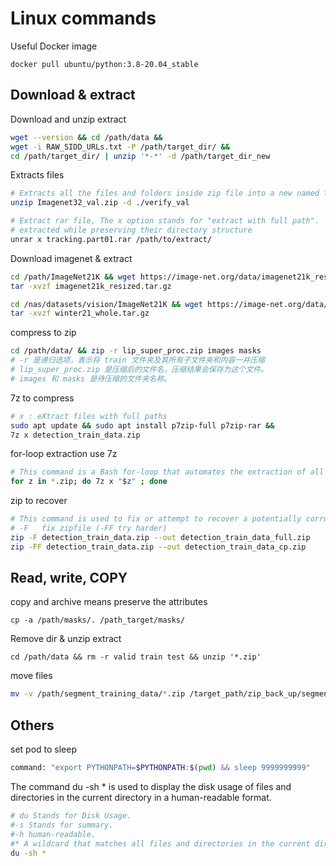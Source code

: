 # Linux commands

Useful Docker image

`docker pull ubuntu/python:3.8-20.04_stable`

## Download & extract

Download and unzip extract
```bash
wget --version && cd /path/data && 
wget -i RAW_SIDD_URLs.txt -P /path/target_dir/ && 
cd /path/target_dir/ | unzip '*-*' -d /path/target_dir_new
```
Extracts files 
```bash
# Extracts all the files and folders inside zip file into a new named folder
unzip Imagenet32_val.zip -d ./verify_val

# Extract rar file, The x option stands for "extract with full path".
# extracted while preserving their directory structure
unrar x tracking.part01.rar /path/to/extract/
```

Download imagenet & extract
```bash
cd /path/ImageNet21K && wget https://image-net.org/data/imagenet21k_resized.tar.gz && 
tar -xvzf imagenet21k_resized.tar.gz

cd /nas/datasets/vision/ImageNet21K && wget https://image-net.org/data/winter21_whole.tar.gz && 
tar -xvzf winter21_whole.tar.gz
```

compress to zip
```bash
cd /path/data/ && zip -r lip_super_proc.zip images masks
# -r 是递归选项，表示将 train 文件夹及其所有子文件夹和内容一并压缩
# lip_super_proc.zip 是压缩后的文件名，压缩结果会保存为这个文件。
# images 和 masks 是待压缩的文件夹名称。
```

7z to compress
```bash
# x : eXtract files with full paths
sudo apt update && sudo apt install p7zip-full p7zip-rar && 
7z x detection_train_data.zip
```

for-loop extraction use 7z
```bash
# This command is a Bash for-loop that automates the extraction of all .zip files in the current directory using the 7z utility.
for z in *.zip; do 7z x "$z" ; done
```

zip to recover
```bash
# This command is used to fix or attempt to recover a potentially corrupt or incomplete ZIP archive.
# -F   fix zipfile (-FF try harder)
zip -F detection_train_data.zip --out detection_train_data_full.zip
zip -FF detection_train_data.zip --out detection_train_data_cp.zip
```

## Read, write, COPY
copy and archive means preserve the attributes

`cp -a /path/masks/. /path_target/masks/ `

Remove dir & unzip extract

`cd /path/data && rm -r valid train test && unzip '*.zip'`

move files
```bash
mv -v /path/segment_training_data/*.zip /target_path/zip_back_up/segment_training/
```

## Others
set pod to sleep
```bash
command: "export PYTHONPATH=$PYTHONPATH:$(pwd) && sleep 9999999999"
```

The command du -sh * is used to display the disk usage of files and directories in the current directory in a human-readable format.
```bash
# du Stands for Disk Usage.
#-s Stands for summary.
#-h human-readable.
#* A wildcard that matches all files and directories in the current directory.
du -sh *
```


